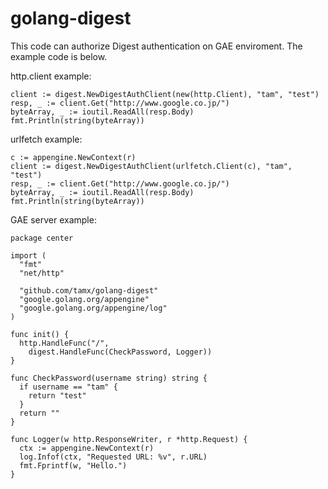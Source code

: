 # golang-digest

This code can authorize Digest authentication on GAE enviroment.
The example code is below.

http.client example:

    client := digest.NewDigestAuthClient(new(http.Client), "tam", "test")
	resp, _ := client.Get("http://www.google.co.jp/")
	byteArray, _ := ioutil.ReadAll(resp.Body)
	fmt.Println(string(byteArray))

urlfetch example:

    c := appengine.NewContext(r)
    client := digest.NewDigestAuthClient(urlfetch.Client(c), "tam", "test")
	resp, _ := client.Get("http://www.google.co.jp/")
	byteArray, _ := ioutil.ReadAll(resp.Body)
	fmt.Println(string(byteArray))

GAE server example:

    package center

    import (
      "fmt"
      "net/http"

      "github.com/tamx/golang-digest"
      "google.golang.org/appengine"
      "google.golang.org/appengine/log"
    )

    func init() {
      http.HandleFunc("/",
        digest.HandleFunc(CheckPassword, Logger))
    }

    func CheckPassword(username string) string {
      if username == "tam" {
        return "test"
      }
      return ""
    }

    func Logger(w http.ResponseWriter, r *http.Request) {
      ctx := appengine.NewContext(r)
      log.Infof(ctx, "Requested URL: %v", r.URL)
      fmt.Fprintf(w, "Hello.")
    }
